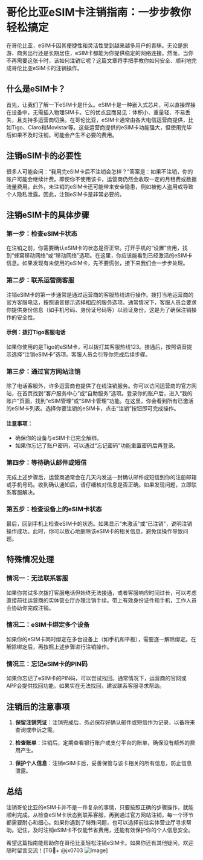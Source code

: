 # 哥伦比亚eSIM卡注销指南：一步步教你轻松搞定

在哥伦比亚，eSIM卡因其便捷性和灵活性受到越来越多用户的青睐。无论是旅游、商务出行还是长期居住，eSIM卡都能为你提供稳定的网络连接。然而，当你不再需要这张卡时，该如何注销它呢？这篇文章将手把手教你如何安全、顺利地完成哥伦比亚eSIM卡的注销操作。

## 什么是eSIM卡？

首先，让我们了解一下eSIM卡是什么。eSIM卡是一种嵌入式芯片，可以直接焊接在设备中，无需插入物理SIM卡。它的优点显而易见：体积小、重量轻、不易丢失，且支持多运营商切换。在哥伦比亚，eSIM卡通常由各大电信运营商提供，比如Tigo、Claro和Movistar等。这些运营商提供的eSIM卡功能强大，但使用完毕后如果不及时注销，可能会产生不必要的费用。

## 注销eSIM卡的必要性

很多人可能会问：“我用完eSIM卡后不注销会怎样？”答案是：如果不注销，你的账户可能会继续计费。即使你不使用该卡，运营商仍然会收取一定的月租费或数据流量费用。此外，未注销的eSIM卡还可能带来安全隐患，例如被他人盗用或导致个人隐私泄露。因此，注销eSIM卡是非常必要的。

## 注销eSIM卡的具体步骤

### 第一步：检查eSIM卡状态

在注销之前，你需要确认eSIM卡的状态是否正常。打开手机的“设置”应用，找到“蜂窝移动网络”或“移动网络”选项。在这里，你应该能看到已经激活的eSIM卡信息。如果发现有未使用的eSIM卡，先不要慌张，接下来我们会一步步处理。

### 第二步：联系运营商客服

注销eSIM卡的第一步通常是通过运营商的客服热线进行操作。拨打当地运营商的官方客服电话，按照语音提示选择相应的服务选项。通常情况下，客服人员会要求你提供身份信息（如手机号码、身份证号码等）以验证身份。这是为了确保注销操作的安全性。

#### 示例：拨打Tigo客服电话
如果你使用的是Tigo的eSIM卡，可以拨打其客服热线123。接通后，按照语音提示选择“注销eSIM卡”选项。客服人员会引导你完成后续步骤。

### 第三步：通过官方网站注销

除了电话客服外，许多运营商也提供了在线注销服务。你可以访问运营商的官方网站，在首页找到“客户服务中心”或“自助服务”选项。登录你的账户后，进入“我的账户”页面，找到“eSIM管理”或“SIM卡管理”功能。在这里，你会看到所有已激活的eSIM卡列表。选择你要注销的eSIM卡，点击“注销”按钮即可完成操作。

#### 注意事项：
- 确保你的设备与eSIM卡已完全解绑。
- 如果你忘记了账户密码，可以通过“忘记密码”功能重置密码后再登录。

### 第四步：等待确认邮件或短信

完成上述步骤后，运营商通常会在几天内发送一封确认邮件或短信到你的注册邮箱或手机号码。收到确认通知后，请仔细核对信息是否正确。如果发现问题，立即联系客服解决。

### 第五步：检查设备上的eSIM卡状态

最后，回到手机上检查eSIM卡的状态。如果显示“未激活”或“已注销”，说明注销操作成功。此时，你可以放心地删除该eSIM卡的相关信息，避免误操作导致问题。

## 特殊情况处理

### 情况一：无法联系客服

如果你尝试多次拨打客服电话但始终无法接通，或者客服响应时间过长，可以考虑直接前往运营商的实体营业厅办理注销手续。带上有效身份证件和手机，工作人员会协助你完成注销。

### 情况二：eSIM卡绑定多个设备

如果你的eSIM卡同时绑定在多台设备上（如手机和平板），需要逐一解除绑定。在解除绑定后，再按照上述步骤进行注销操作。

### 情况三：忘记eSIM卡的PIN码

如果你忘记了eSIM卡的PIN码，可以尝试找回。通常情况下，运营商的官网或APP会提供找回功能。如果实在无法找回，建议联系客服寻求帮助。

## 注销后的注意事项

1. **保留注销凭证**：注销完成后，务必保存好确认邮件或短信作为记录，以备将来查询或申诉之需。
   
2. **检查账单**：注销后，定期查看银行账户或支付平台的账单，确保没有额外的费用产生。

3. **保护个人信息**：注销eSIM卡后，妥善保管与该卡相关的所有信息，防止信息泄露。

## 总结

注销哥伦比亚的eSIM卡并不是一件复杂的事情，只要按照正确的步骤操作，就能顺利完成。从检查eSIM卡状态到联系客服，再到通过官方网站注销，每一个环节都需要耐心和细心。如果你遇到了特殊问题，也可以选择前往实体营业厅寻求帮助。记住，及时注销eSIM卡不仅能节省费用，还能有效保护你的个人信息安全。

希望这篇指南能帮助你在哥伦比亚轻松注销eSIM卡。如果你还有其他疑问，欢迎随时留言交流！[TG💪+ @jx0703 ![Image](https://github.com/user-attachments/assets/dbca1d08-cadb-493c-b0ec-ad6f7a83f270)]